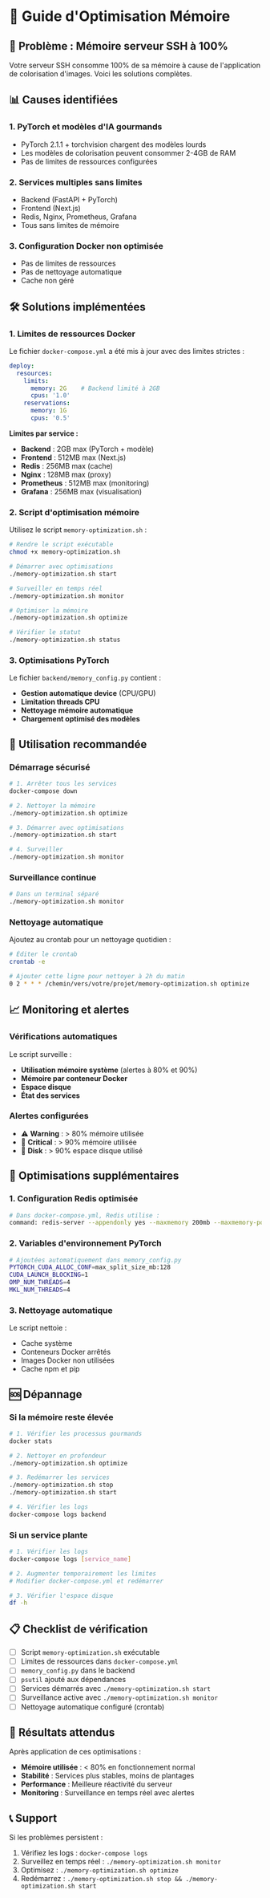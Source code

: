 # 🔧 Guide d'Optimisation Mémoire

## 🚨 Problème : Mémoire serveur SSH à 100%

Votre serveur SSH consomme 100% de sa mémoire à cause de l'application de colorisation d'images. Voici les solutions complètes.

## 📊 Causes identifiées

### 1. **PyTorch et modèles d'IA gourmands**
- PyTorch 2.1.1 + torchvision chargent des modèles lourds
- Les modèles de colorisation peuvent consommer 2-4GB de RAM
- Pas de limites de ressources configurées

### 2. **Services multiples sans limites**
- Backend (FastAPI + PyTorch)
- Frontend (Next.js)
- Redis, Nginx, Prometheus, Grafana
- Tous sans limites de mémoire

### 3. **Configuration Docker non optimisée**
- Pas de limites de ressources
- Pas de nettoyage automatique
- Cache non géré

## 🛠️ Solutions implémentées

### 1. **Limites de ressources Docker**

Le fichier `docker-compose.yml` a été mis à jour avec des limites strictes :

```yaml
deploy:
  resources:
    limits:
      memory: 2G    # Backend limité à 2GB
      cpus: '1.0'
    reservations:
      memory: 1G
      cpus: '0.5'
```

**Limites par service :**
- **Backend** : 2GB max (PyTorch + modèle)
- **Frontend** : 512MB max (Next.js)
- **Redis** : 256MB max (cache)
- **Nginx** : 128MB max (proxy)
- **Prometheus** : 512MB max (monitoring)
- **Grafana** : 256MB max (visualisation)

### 2. **Script d'optimisation mémoire**

Utilisez le script `memory-optimization.sh` :

```bash
# Rendre le script exécutable
chmod +x memory-optimization.sh

# Démarrer avec optimisations
./memory-optimization.sh start

# Surveiller en temps réel
./memory-optimization.sh monitor

# Optimiser la mémoire
./memory-optimization.sh optimize

# Vérifier le statut
./memory-optimization.sh status
```

### 3. **Optimisations PyTorch**

Le fichier `backend/memory_config.py` contient :

- **Gestion automatique device** (CPU/GPU)
- **Limitation threads CPU**
- **Nettoyage mémoire automatique**
- **Chargement optimisé des modèles**

## 🚀 Utilisation recommandée

### Démarrage sécurisé

```bash
# 1. Arrêter tous les services
docker-compose down

# 2. Nettoyer la mémoire
./memory-optimization.sh optimize

# 3. Démarrer avec optimisations
./memory-optimization.sh start

# 4. Surveiller
./memory-optimization.sh monitor
```

### Surveillance continue

```bash
# Dans un terminal séparé
./memory-optimization.sh monitor
```

### Nettoyage automatique

Ajoutez au crontab pour un nettoyage quotidien :

```bash
# Éditer le crontab
crontab -e

# Ajouter cette ligne pour nettoyer à 2h du matin
0 2 * * * /chemin/vers/votre/projet/memory-optimization.sh optimize
```

## 📈 Monitoring et alertes

### Vérifications automatiques

Le script surveille :
- **Utilisation mémoire système** (alertes à 80% et 90%)
- **Mémoire par conteneur Docker**
- **Espace disque**
- **État des services**

### Alertes configurées

- ⚠️ **Warning** : > 80% mémoire utilisée
- 🚨 **Critical** : > 90% mémoire utilisée
- 💾 **Disk** : > 90% espace disque utilisé

## 🔧 Optimisations supplémentaires

### 1. **Configuration Redis optimisée**

```bash
# Dans docker-compose.yml, Redis utilise :
command: redis-server --appendonly yes --maxmemory 200mb --maxmemory-policy allkeys-lru
```

### 2. **Variables d'environnement PyTorch**

```bash
# Ajoutées automatiquement dans memory_config.py
PYTORCH_CUDA_ALLOC_CONF=max_split_size_mb:128
CUDA_LAUNCH_BLOCKING=1
OMP_NUM_THREADS=4
MKL_NUM_THREADS=4
```

### 3. **Nettoyage automatique**

Le script nettoie :
- Cache système
- Conteneurs Docker arrêtés
- Images Docker non utilisées
- Cache npm et pip

## 🆘 Dépannage

### Si la mémoire reste élevée

```bash
# 1. Vérifier les processus gourmands
docker stats

# 2. Nettoyer en profondeur
./memory-optimization.sh optimize

# 3. Redémarrer les services
./memory-optimization.sh stop
./memory-optimization.sh start

# 4. Vérifier les logs
docker-compose logs backend
```

### Si un service plante

```bash
# 1. Vérifier les logs
docker-compose logs [service_name]

# 2. Augmenter temporairement les limites
# Modifier docker-compose.yml et redémarrer

# 3. Vérifier l'espace disque
df -h
```

## 📋 Checklist de vérification

- [ ] Script `memory-optimization.sh` exécutable
- [ ] Limites de ressources dans `docker-compose.yml`
- [ ] `memory_config.py` dans le backend
- [ ] `psutil` ajouté aux dépendances
- [ ] Services démarrés avec `./memory-optimization.sh start`
- [ ] Surveillance active avec `./memory-optimization.sh monitor`
- [ ] Nettoyage automatique configuré (crontab)

## 🎯 Résultats attendus

Après application de ces optimisations :

- **Mémoire utilisée** : < 80% en fonctionnement normal
- **Stabilité** : Services plus stables, moins de plantages
- **Performance** : Meilleure réactivité du serveur
- **Monitoring** : Surveillance en temps réel avec alertes

## 📞 Support

Si les problèmes persistent :

1. Vérifiez les logs : `docker-compose logs`
2. Surveillez en temps réel : `./memory-optimization.sh monitor`
3. Optimisez : `./memory-optimization.sh optimize`
4. Redémarrez : `./memory-optimization.sh stop && ./memory-optimization.sh start` 